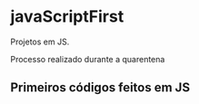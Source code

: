 # javaScriptFirst

Projetos em JS.    
   
Processo realizado durante a quarentena          
      
## Primeiros códigos feitos em JS
<br>       
   

    


